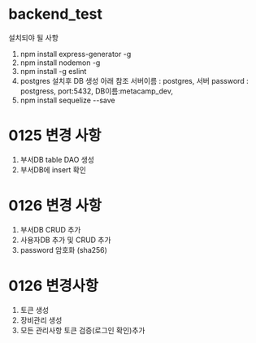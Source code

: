 # backend_test
설치되야 될 사항
1. npm install express-generator -g
2. npm install nodemon -g
3. npm install -g eslint
4. postgres 설치후 DB 생성 아래 참조
  서버이름 : postgres,
  서버 password : postgress,
  port:5432, 
  DB이름:metacamp_dev, 
5. npm install sequelize --save


# 0125 변경 사항
1. 부서DB table DAO 생성
2. 부서DB에 insert 확인

# 0126 변경 사항
1. 부서DB CRUD 추가
2. 사용자DB 추가 및 CRUD 추가
3. password 암호화 (sha256)

# 0126 변경사항
1. 토큰 생성
2. 장비관리 생성
3. 모든 관리사항 토큰 검증(로그인 확인)추가